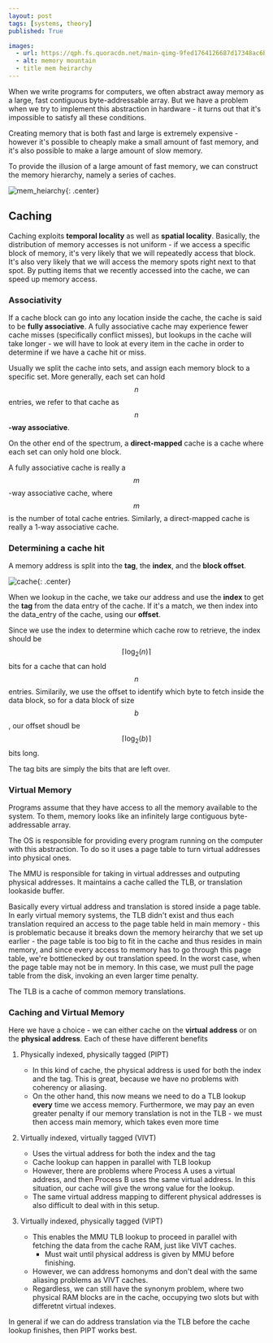 ```yaml
---
layout: post
tags: [systems, theory]
published: True

images:
  - url: https://qph.fs.quoracdn.net/main-qimg-9fed1764126687d17348ac6b4a39a0de-c
  - alt: memory mountain
  - title mem heirarchy
---
```


When we write programs for computers, we often abstract away memory as a large, fast contiguous byte-addressable array. 
But we have a problem when we try to implement this abstraction in hardware - it turns out that it's impossible to satisfy all these conditions. 

Creating memory that is both fast and large is extremely expensive - however it's possible to cheaply make a small amount of fast memory, and it's also possible to make a large amount of slow memory.

To provide the illusion of a large amount of fast memory, we can construct the memory hierarchy, namely a series of caches.

![mem_heiarchy](https://qph.fs.quoracdn.net/main-qimg-9fed1764126687d17348ac6b4a39a0de-c){: .center}

## Caching

Caching exploits **temporal locality** as well as **spatial locality**. Basically, the distribution of memory accesses is not uniform - if we access a specific block of memory, it's very likely that we will repeatedly access that block. It's also very likely that we will access the memory spots right next to that spot. By putting items that we recently accessed into the cache, we can speed up memory access.

### Associativity
If a cache block can go into any location inside the cache, the cache is said to be **fully associative**.
A fully associative cache may experience fewer cache misses (specifically conflict misses), but lookups in the cache will take longer - we will have to look at every item in the cache in order to determine if we have a cache hit or miss. 

Usually we split the cache into sets, and assign each memory block to a specific set. More generally, each set can hold $$n$$ entries, we refer to that cache as $$n$$ **-way associative**. 

On the other end of the spectrum, a **direct-mapped** cache is a cache where each set can only hold one block. 

A fully associative cache is really a $$m$$-way associative cache, where $$m$$ is the number of total cache entries. 
Similarly, a direct-mapped cache is really a 1-way associative cache.

### Determining a cache hit

A memory address is split into the **tag**, the **index**, and the **block offset**.

![cache](http://sit.iitkgp.ernet.in/~coavl/images/dmc5.png){: .center}

When we lookup in the cache, we take our address and use the **index** to get the **tag** from the data entry of the cache. If it's a match, we then index into the data_entry of the cache, using our **offset**. 

Since we use the index to determine which cache row to retrieve, the index should be $$\lceil \log_2(n)\rceil $$ bits for a cache that can hold $$n$$ entries.
Similarily, we use the offset to identify which byte to fetch inside the data block, so for a data block of size $$b$$, our offset shoudl be $$\lceil \log_2(b)\rceil $$ bits long.

The tag bits are simply the bits that are left over.

### Virtual Memory

Programs assume that they have access to all the memory available to the system. To them, memory looks like an infinitely large contiguous byte-addressable array. 

The OS is responsible for providing every program running on the computer with this abstraction. To do so it uses a page table to turn virtual addresses into physical ones. 

The MMU is responsible for taking in virtual addresses and outputing physical addresses. It maintains a cache called the TLB, or translation lookaside buffer. 

Basically every virtual address and translation is stored inside a page table. In early virtual memory systems, the TLB didn't exist and thus each translation required an access to the page table held in main memory - this is problematic because it breaks down the memory heirarchy that we set up earlier - the page table is too big to fit in the cache and thus resides in main memory, and since every access to memory has to go through this page table, we're bottlenecked by out translation speed. In the worst case, when the page table may not be in memory. In this case, we must pull the page table from the disk, invoking an even larger time penalty.

The TLB is a cache of common memory translations. 

### Caching and Virtual Memory
Here we have a choice - we can either cache on the **virtual address** or on the **physical address**. Each of these have different benefits

1. Physically indexed, physically tagged (PIPT)
    - In this kind of cache, the physical address is used for both the index and the tag. This is great, because we have no problems with coherency or aliasing. 
    - On the other hand, this now means we need to do a TLB lookup **every** time we access memory. Furthermore, we may pay an even greater penalty if our memory translation is not in the TLB - we must then access main memory, which takes even more time

2. Virtually indexed, virtually tagged (VIVT)
    - Uses the virtual address for both the index and the tag
    - Cache lookup can happen in parallel with TLB lookup
    - However, there are problems where Process A uses a virtual address, and then Process B uses the same virtual address. In this situation, our cache will give the wrong value for the lookup.
    - The same virtual address mapping to different physical addresses is also difficult to deal with in this setup.

3. Virtually indexed, physically tagged (VIPT)
    - This enables the MMU TLB lookup to proceed in parallel with fetching the data from the cache RAM, just like VIVT caches.
        - Must wait until physical address is given by MMU before finishing.
    - However, we can address homonyms and don't deal with the same aliasing problems as VIVT caches.
    - Regardless, we can still have the synonym problem, where two physical RAM blocks are in the cache, occupying two slots but with differetnt virtual indexes.

In general if we can do address translation via the TLB before the cache lookup finishes, then PIPT works best.
